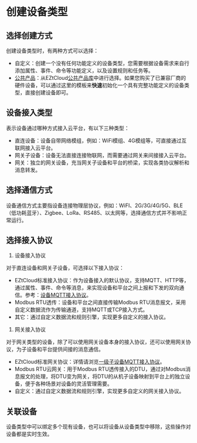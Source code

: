 # 创建设备类型

## 选择创建方式

创建设备类型时，有两种方式可以选择：

- 自定义：创建一个没有任何功能定义的设备类型，您需要根据设备需求来自行添加属性、事件、命令等功能定义，以及设置规则和任务等。
- [公共产品](EZtCloud核心概念.md#公共产品)：从EZtCloud[公共产品库](EZtCloud核心概念.md#公共产品库)中进行选择。如果您购买了已兼容厂商的硬件设备，可以通过这里的模板来**快速**初始化一个具有完整功能定义的设备类型，直接创建设备即可。

## 设备接入类型

表示设备通过哪种方式接入云平台，有以下三种类型：

- 直连设备：设备自带网络模组，例如：WiFi模组、4G模组等，可直接通过互联网接入云平台。
- 网关子设备：设备无法直接连接物联网，而需要通过网关来间接接入云平台。
- 网关：独立的网关设备，充当网关子设备和平台的桥梁，实现各类协议解析和消息转发。

## 选择通信方式

设备通信方式主要指设备连接物理层协议，例如：WiFI、2G/3G/4G/5G、BLE（低功耗蓝牙）、Zigbee、LoRa、RS485、以太网等，选择通信方式并不影响正常运行。

## 选择接入协议

1. 设备接入协议

对于直连设备和网关子设备，可选择以下接入协议：

- EZtCloud标准接入协议：作为设备接入的默认协议，支持MQTT、HTTP等，通过属性、事件、命令等消息，来实现设备和平台之间上报和下发的双向通信。参考：[设备MQTT接入协议](设备MQTT接入协议.md)。
- Modbus RTU透传：设备和平台之间直接传输Modbus RTU消息报文，采用自定义数据流作为传输通道，支持MQTT或TCP接入方式。
- 其它：通过自定义数据流和规则引擎，实现更多自定义的接入协议。

1. 网关接入协议

对于网关类型的设备，除了可以使用网关设备本身的接入协议，还可以使用网关协议，为子设备和平台提供间接的消息通信。

- EZtCloud标准网关协议：详情请浏览[一级子设备MQTT接入协议](一级子设备MQTT接入协议.md)。
- Modbus RTU云网关：用于Modbus RTU透传接入的DTU，通过对Modbus消息报文的处理，将DTU变为网关，将DTU的从机子设备映射到平台上的独立设备，便于各种场景对设备的灵活管理需要。
- 自定义：通过自定义数据流和规则引擎，实现更多自定义的网关接入协议。

## 关联设备

设备类型中可以绑定多个现有设备，也可以将设备从设备类型中移除，这些操作对设备都是实时生效。